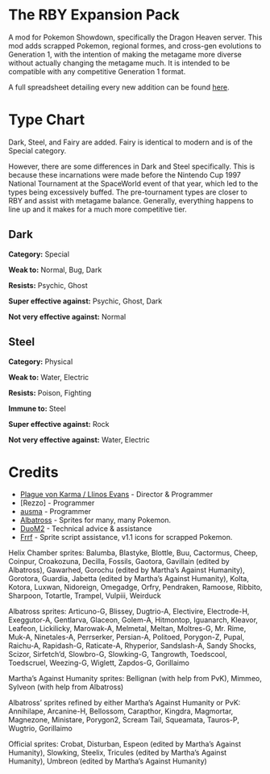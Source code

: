 # The RBY Expansion Pack
A mod for Pokemon Showdown, specifically the Dragon Heaven server. This mod adds scrapped Pokemon, regional formes, and cross-gen evolutions to Generation 1, with the intention of making the metagame more diverse without actually changing the metagame much. It is intended to be compatible with any competitive Generation 1 format.

A full spreadsheet detailing every new addition can be found [here](https://docs.google.com/spreadsheets/d/1TpTH9ksUWOOJJQK69RIcvnot_mH_JvfGfM4zra6V3Ec/edit?usp=sharing).

Type Chart
====
Dark, Steel, and Fairy are added. Fairy is identical to modern and is of the Special category.

However, there are some differences in Dark and Steel specifically. This is because these incarnations were made before the Nintendo Cup 1997 National Tournament at the SpaceWorld event of that year, which led to the types being excessively buffed. The pre-tournament types are closer to RBY and assist with metagame balance. Generally, everything happens to line up and it makes for a much more competitive tier.

Dark
-----
**Category:** Special

**Weak to:** Normal, Bug, Dark

**Resists:** Psychic, Ghost 

**Super effective against:** Psychic, Ghost, Dark

**Not very effective against:** Normal

Steel
-----
**Category:** Physical 

**Weak to:** Water, Electric

**Resists:** Poison, Fighting

**Immune to:** Steel

**Super effective against:** Rock

**Not very effective against:** Water, Electric 

Credits
====
* [Plague von Karma / Llinos Evans](https://www.youtube.com/channel/UClX86_ilOzCCUBryPCFGiqA) - Director & Programmer
* [Rezzo] - Programmer
* [ausma](https://ausma.carrd.co/) - Programmer
* [Albatross](https://www.smogon.com/forums/threads/albatross-nest.3683217/) - Sprites for many, many Pokemon.
* [DuoM2](https://www.smogon.com/forums/members/duom2.364743/) - Technical advice & assistance
* [Frrf](https://www.smogon.com/forums/members/frrf.379142/) - Sprite script assistance, v1.1 icons for scrapped Pokemon.

Helix Chamber sprites: Balumba, Blastyke, Blottle, Buu, Cactormus, Cheep, Coinpur, Croakozuna, Decilla, Fossils, Gaotora, Gavillain (edited by Albatross), Gawarhed, Gorochu (edited by Martha’s Against Humanity), Gorotora, Guardia, Jabetta (edited by Martha’s Against Humanity), Kolta, Kotora, Luxwan, Nidoreign, Omegadge, Orfry, Pendraken, Ramoose, Ribbito, Sharpoon, Totartle, Trampel, Vulpiii, Weirduck

Albatross sprites: Articuno-G, Blissey, Dugtrio-A, Electivire, Electrode-H, Exeggutor-A, Gentlarva, Glaceon, Golem-A, Hitmontop, Iguanarch, Kleavor, Leafeon, Lickilicky, Marowak-A, Melmetal, Meltan, Moltres-G, Mr. Rime, Muk-A, Ninetales-A, Perrserker, Persian-A, Politoed, Porygon-Z, Pupal, Raichu-A, Rapidash-G, Raticate-A, Rhyperior, Sandslash-A, Sandy Shocks, Scizor, Sirfetch’d, Slowbro-G, Slowking-G, Tangrowth, Toedscool, Toedscruel, Weezing-G, Wiglett, Zapdos-G, Gorillaimo

Martha’s Against Humanity sprites: Bellignan (with help from PvK), Mimmeo, Sylveon (with help from Albatross)

Albatross’ sprites refined by either Martha’s Against Humanity or PvK: Annihilape, Arcanine-H, Bellossom, Carapthor, Kingdra, Magmortar, Magnezone, Ministare, Porygon2, Scream Tail, Squeamata, Tauros-P, Wugtrio, Gorillaimo

Official sprites: Crobat, Disturban, Espeon (edited by Martha’s Against Humanity), Slowking, Steelix, Tricules (edited by Martha’s Against Humanity), Umbreon (edited by Martha’s Against Humanity)
